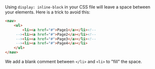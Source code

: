 <!-- 
.. title: Remove the space between two inline-block elements
.. slug: remove-the-space-between-two-inline-block-elements
.. date: 01/01/2013 00:00:00 AM UTC+02:00
.. tags: web, html, css
.. link: http://css-tricks.com/fighting-the-space-between-inline-block-elements
.. description: 
.. type: text
-->

Using `display: inline-block` in your CSS file will leave a space between your elements.
Here is a trick to avoid this:

```html
<nav>
    <ul>
        <li><a href="#">Page1</a></li><!--
     --><li><a href="#">Page2</a></li><!--
     --><li><a href="#">Page3</a></li><!--
     --><li><a href="#">Page4</a></li>
    </ul>
</nav>
```

We add a blank comment between `</li>` and `<li>` to "fill" the space.
